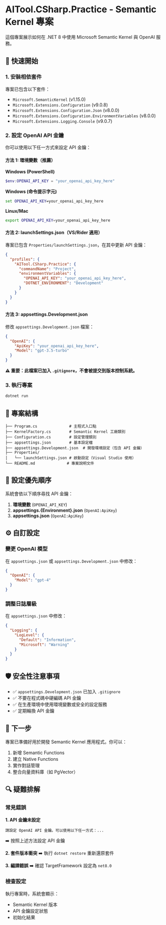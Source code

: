# AITool.CSharp.Practice - Semantic Kernel 專案

這個專案展示如何在 .NET 8 中使用 Microsoft Semantic Kernel 與 OpenAI 服務。

## 🚀 快速開始

### 1. 安裝相依套件

專案已包含以下套件：
- `Microsoft.SemanticKernel` (v1.15.0)
- `Microsoft.Extensions.Configuration` (v9.0.8)
- `Microsoft.Extensions.Configuration.Json` (v8.0.0)
- `Microsoft.Extensions.Configuration.EnvironmentVariables` (v8.0.0)
- `Microsoft.Extensions.Logging.Console` (v9.0.7)

### 2. 設定 OpenAI API 金鑰

你可以使用以下任一方式來設定 API 金鑰：

#### 方法 1: 環境變數（推薦）

**Windows (PowerShell)**
```powershell
$env:OPENAI_API_KEY = "your_openai_api_key_here"
```

**Windows (命令提示字元)**
```cmd
set OPENAI_API_KEY=your_openai_api_key_here
```

**Linux/Mac**
```bash
export OPENAI_API_KEY=your_openai_api_key_here
```

#### 方法 2: launchSettings.json（VS/Rider 適用）

專案已包含 `Properties/launchSettings.json`，在其中更新 API 金鑰：

```json
{
  "profiles": {
    "AITool.CSharp.Practice": {
      "commandName": "Project",
      "environmentVariables": {
        "OPENAI_API_KEY": "your_openai_api_key_here",
        "DOTNET_ENVIRONMENT": "Development"
      }
    }
  }
}
```

#### 方法 3: appsettings.Development.json

修改 `appsettings.Development.json` 檔案：

```json
{
  "OpenAI": {
    "ApiKey": "your_openai_api_key_here",
    "Model": "gpt-3.5-turbo"
  }
}
```

**⚠️ 重要：此檔案已加入 `.gitignore`，不會被提交到版本控制系統。**

### 3. 執行專案

```bash
dotnet run
```

## 📁 專案結構

```
├── Program.cs              # 主程式入口點
├── KernelFactory.cs        # Semantic Kernel 工廠類別
├── Configuration.cs        # 設定管理類別
├── appsettings.json        # 基本設定檔
├── appsettings.Development.json  # 開發環境設定（包含 API 金鑰）
├── Properties/
│   └── launchSettings.json # 啟動設定（Visual Studio 使用）
└── README.md              # 專案說明文件
```

## 🔧 設定優先順序

系統會依以下順序尋找 API 金鑰：

1. **環境變數** (`OPENAI_API_KEY`)
2. **appsettings.{Environment}.json** (`OpenAI:ApiKey`)
3. **appsettings.json** (`OpenAI:ApiKey`)

## ⚙️ 自訂設定

### 變更 OpenAI 模型

在 `appsettings.json` 或 `appsettings.Development.json` 中修改：

```json
{
  "OpenAI": {
    "Model": "gpt-4"
  }
}
```

### 調整日誌層級

在 `appsettings.json` 中修改：

```json
{
  "Logging": {
    "LogLevel": {
      "Default": "Information",
      "Microsoft": "Warning"
    }
  }
}
```

## 🛡️ 安全性注意事項

- ✅ `appsettings.Development.json` 已加入 `.gitignore`
- ✅ 不要在程式碼中硬編碼 API 金鑰
- ✅ 在生產環境中使用環境變數或安全的設定服務
- ✅ 定期輪換 API 金鑰

## 🎯 下一步

專案已準備好用於開發 Semantic Kernel 應用程式。你可以：

1. 新增 Semantic Functions
2. 建立 Native Functions
3. 實作對話管理
4. 整合向量資料庫（如 PgVector）

## 🔍 疑難排解

### 常見錯誤

**1. API 金鑰未設定**
```
請設定 OpenAI API 金鑰。可以使用以下任一方式：...
```
➡️ 按照上述方法設定 API 金鑰

**2. 套件版本衝突**
➡️ 執行 `dotnet restore` 重新還原套件

**3. 編譯錯誤**
➡️ 確認 TargetFramework 設定為 `net8.0`

### 檢查設定

執行專案時，系統會顯示：
- Semantic Kernel 版本
- API 金鑰設定狀態
- 初始化結果
